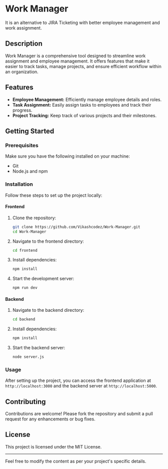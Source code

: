 

# Work Manager

It is an alternative to JIRA Ticketing with better employee management and work assignment.

## Description

Work Manager is a comprehensive tool designed to streamline work assignment and employee management. It offers features that make it easier to track tasks, manage projects, and ensure efficient workflow within an organization.

## Features

- **Employee Management:** Efficiently manage employee details and roles.
- **Task Assignment:** Easily assign tasks to employees and track their progress.
- **Project Tracking:** Keep track of various projects and their milestones.

## Getting Started

### Prerequisites

Make sure you have the following installed on your machine:

- Git
- Node.js and npm

### Installation

Follow these steps to set up the project locally:

#### Frontend

1. Clone the repository:
    ```sh
    git clone https://github.com/Vikashcodez/Work-Manager.git
    cd Work-Manager
    ```

2. Navigate to the frontend directory:
    ```sh
    cd frontend
    ```

3. Install dependencies:
    ```sh
    npm install
    ```

4. Start the development server:
    ```sh
    npm run dev
    ```

#### Backend

1. Navigate to the backend directory:
    ```sh
    cd backend
    ```

2. Install dependencies:
    ```sh
    npm install
    ```

3. Start the backend server:
    ```sh
    node server.js
    ```

### Usage

After setting up the project, you can access the frontend application at `http://localhost:3000` and the backend server at `http://localhost:5000`.

## Contributing

Contributions are welcome! Please fork the repository and submit a pull request for any enhancements or bug fixes.

## License

This project is licensed under the MIT License.

---

Feel free to modify the content as per your project's specific details.
